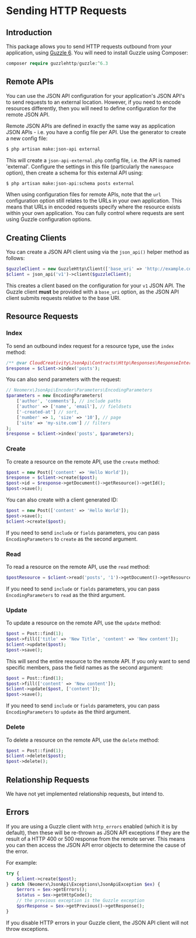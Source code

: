 # Sending HTTP Requests

## Introduction

This package allows you to send HTTP requests outbound from your application, using 
[Guzzle 6](http://docs.guzzlephp.org/en/stable/). You will need to install Guzzle using Composer:

```php
composer require guzzlehttp/guzzle:^6.3
```

## Remote APIs

You can use the JSON API configuration for your application's JSON API's to send requests to an external location.
However, if you need to encode resources differently, then you will need to define configuration for the remote
JSON API.

Remote JSON APIs are defined in exactly the same way as application JSON APIs - i.e. you have a config file per
API. Use the generator to create a new config file:

```bash
$ php artisan make:json-api external
```

This will create a `json-api-external.php` config file, i.e. the API is named 'external'. Configure the settings
in this file (particularly the `namespace` option), then create a schema for this external API using:

```bash
$ php artisan make:json-api:schema posts external
```
 
When using configuration files for remote APIs, note that the `url` configuration option still relates to 
the URLs in your own application. This means that URLs in encoded requests specify where the resource exists 
within your own application. You can fully control where requests are sent using Guzzle configuration options.

## Creating Clients

You can create a JSON API client using via the `json_api()` helper method as follows: 

```php
$guzzleClient = new GuzzleHttp\Client(['base_uri' => 'http://example.com/api/']);
$client = json_api('v1')->client($guzzleClient);
```

This creates a client based on the configuration for your `v1` JSON API. The Guzzle client **must** be provided 
with a `base_uri` option, as the JSON API client submits requests relative to the base URI.

## Resource Requests

### Index

To send an outbound index request for a resource type, use the `index` method:

```php
/** @var CloudCreativity\JsonApi\Contracts\Http\Responses\ResponseInterface $response */
$response = $client->index('posts');
```

You can also send parameters with the request:

```php
// Neomerx\JsonApi\Encoder\Parameters\EncodingParameters
$parameters = new EncodingParameters(
    ['author', 'comments'], // include paths
    ['author' => ['name', 'email'], // fieldsets
    ['-created-at'] // sort, 
    ['number' => 1, 'size' => '10'], // page
    ['site' => 'my-site.com'] // filters
);
$response = $client->index('posts', $parameters);
```

### Create

To create a resource on the remote API, use the `create` method:

```php
$post = new Post(['content' => 'Hello World']);
$response = $client->create($post);
$post->id = $response->getDocument()->getResource()->getId();
$post->save();
```

You can also create with a client generated ID:

```php
$post = new Post(['content' => 'Hello World']);
$post->save();
$client->create($post);
```

If you need to send `include` or `fields` parameters, you can pass `EncodingParameters` to `create` as the
second argument.

### Read

To read a resource on the remote API, use the `read` method:

```php
$postResource = $client->read('posts', '1')->getDocument()->getResource()->getId();
```

If you need to send `include` or `fields` parameters, you can pass `EncodingParameters` to `read` as the
third argument.

### Update

To update a resource on the remote API, use the `update` method:

```php
$post = Post::find(1);
$post->fill(['title' => 'New Title', 'content' => 'New content']);
$client->update($post);
$post->save();
```

This will send the entire resource to the remote API. If you only want to send specific members, pass the field
names as the second argument:

```php
$post = Post::find(1);
$post->fill(['content' => 'New content']);
$client->update($post, ['content']);
$post->save();
```

If you need to send `include` or `fields` parameters, you can pass `EncodingParameters` to `update` as the
third argument.

### Delete

To delete a resource on the remote API, use the `delete` method:

```php
$post = Post::find(1);
$client->delete($post);
$post->delete();
```

## Relationship Requests

We have not yet implemented relationship requests, but intend to.

## Errors

If you are using a Guzzle client with `http_errors` enabled (which it is by default), then these will be re-thrown
as JSON API exceptions if they are the result of a HTTP 400 or 500 response from the remote server. This means
you can then access the JSON API error objects to determine the cause of the error.

For example:

```php
try {
    $client->create($post);
} catch (Neomerx\JsonApi\Exceptions\JsonApiException $ex) {
    $errors = $ex->getErrors();
    $status = $ex->getHttpCode();
    // the previous exception is the Guzzle exception
    $psrResponse = $ex->getPrevious()->getResponse();
}
```

If you disable HTTP errors in your Guzzle client, the JSON API client will not throw exceptions.
